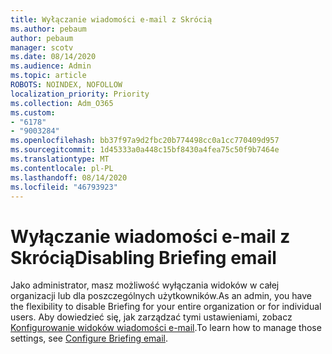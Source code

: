 ```yaml
---
title: Wyłączanie wiadomości e-mail z Skrócią
ms.author: pebaum
author: pebaum
manager: scotv
ms.date: 08/14/2020
ms.audience: Admin
ms.topic: article
ROBOTS: NOINDEX, NOFOLLOW
localization_priority: Priority
ms.collection: Adm_O365
ms.custom:
- "6178"
- "9003284"
ms.openlocfilehash: bb37f97a9d2fbc20b774498cc0a1cc770409d957
ms.sourcegitcommit: 1d45333a0a448c15bf8430a4fea75c50f9b7464e
ms.translationtype: MT
ms.contentlocale: pl-PL
ms.lasthandoff: 08/14/2020
ms.locfileid: "46793923"
---
```

# <a name="disabling-briefing-email"></a><span data-ttu-id="d5d81-102">Wyłączanie wiadomości e-mail z Skrócią</span><span class="sxs-lookup"><span data-stu-id="d5d81-102">Disabling Briefing email</span></span>

<span data-ttu-id="d5d81-103">Jako administrator, masz możliwość wyłączania widoków w całej organizacji lub dla poszczególnych użytkowników.</span><span class="sxs-lookup"><span data-stu-id="d5d81-103">As an admin, you have the flexibility to disable Briefing for your entire organization or for individual users.</span></span> <span data-ttu-id="d5d81-104">Aby dowiedzieć się, jak zarządzać tymi ustawieniami, zobacz [Konfigurowanie widoków wiadomości e-mail](https://docs.microsoft.com/briefing/be-admin).</span><span class="sxs-lookup"><span data-stu-id="d5d81-104">To learn how to manage those settings, see [Configure Briefing email](https://docs.microsoft.com/briefing/be-admin).</span></span>